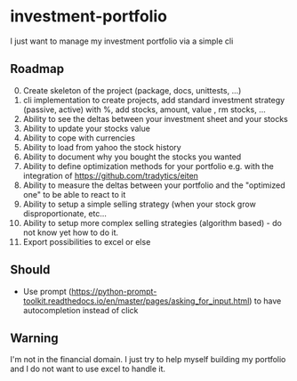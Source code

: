 # investment-portfolio

I just want to manage my investment portfolio via a simple cli

## Roadmap

0. Create skeleton of the project (package, docs, unittests, ...)
1. cli implementation to create projects, add standard investment strategy (passive, active) with %, add stocks, amount, value , rm stocks, ...
2. Ability to see the deltas between your investment sheet and your stocks
3. Ability to update your stocks value
4. Ability to cope with currencies
5. Ability to load from yahoo the stock history
6. Ability to document why you bought the stocks you wanted
7. Ability to define optimization methods for your portfolio e.g. with the integration of https://github.com/tradytics/eiten
8. Ability to measure the deltas between your portfolio and the "optimized one" to be able to react to it
9. Ability to setup a simple selling strategy (when your stock grow disproportionate, etc...
10. Ability to setup more complex selling strategies (algorithm based) - do not know yet how to do it.
11. Export possibilities to excel or else

## Should

- Use prompt (https://python-prompt-toolkit.readthedocs.io/en/master/pages/asking_for_input.html) to have autocompletion instead of click

## Warning

I'm not in the financial domain. I just try to help myself building my portfolio and I do not want to use excel to handle it.
